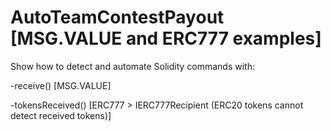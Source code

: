 # AutoTeamContestPayout [MSG.VALUE and ERC777 examples]

Show how to detect and automate Solidity commands with:

-receive() [MSG.VALUE]

-tokensReceived() [ERC777 >  IERC777Recipient (ERC20 tokens cannot detect received tokens)]
